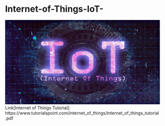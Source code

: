 # Internet-of-Things-IoT-

<img src="https://github.com/mysierragithub/Internet-of-Things-IoT-/blob/master/IoT.png"> 
Link[Internet of Things Tutorial]: https://www.tutorialspoint.com/internet_of_things/internet_of_things_tutorial.pdf
